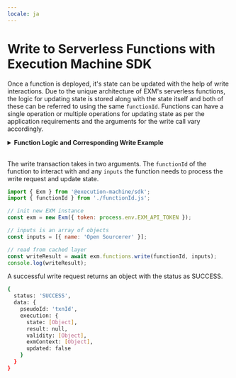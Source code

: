 ```yaml
---
locale: ja
---
```

# Write to Serverless Functions with Execution Machine SDK

Once a function is deployed, it's state can be updated with the help of write interactions. Due to the unique architecture of EXM's serverless functions, the logic for updating state is stored along with the state itself and both of these can be referred to using the same `functionId`. Functions can have a single operation or multiple operations for updating state as per the application requirements and the arguments for the write call vary accordingly.

<details>
<summary><strong>Function Logic and Corresponding Write Example</strong></summary>

- <strong>Function example with single operations for updating state:</strong>

The following function adds names to a users array:

```js
export async function handle(state, action) {
    state.users.push(action.input.name);
    return { state };
}
```

The state is updated by the following line:

```js
state.users.push(action.input.name);
```

In this case, the write call only needs a key-value pair of `name` as an input:

```js
const inputs = [{ name: 'Open Sourcerer' }];
```

- <strong>Function example with multiple operations for updating state:</strong>

The following function creates posts but also has the ability to update or delete these posts:

```js
export async function handle(state, action) {
  const { input } = action
  if (input.type === 'createPost' || input.type === 'updatePost') {
    state.posts[input.post.id] = input.post
  }
  if (input.type === 'deletePost') {
    delete state.posts[input.postId]
  }
  return { state }
}
```

The posts are objects with the following format:

```js
post: {
  id: string
  title: string
  content: string
  author: string
}
```

We give each post a unique `id` so that we can refer to it for updating or deleting. If no corresponding `id` exists, then a new post is created instead.

However, as can be seen in the function above, this function logic has the abilitiy to perform multiple operations and hence the `type` for each has been given a name. This name must be passed in as an input along with the post or id for performing the appropriate write call. To update a post, the inputs for the write call would look as follows:

```js
const inputs = [{
  type: 'updatePost',
  post: {
    id,
    title: "My Post",
    content: "My updated post",
    author: "Open Sourcerer"
  }
}];
```
</details>
<br/>

The write transaction takes in two arguments. The `functionId` of the function to interact with and any `inputs` the function needs to process the write request and update state.

<CodeGroup>
  <CodeGroupItem title="write.js">

```js
import { Exm } from '@execution-machine/sdk';
import { functionId } from './functionId.js';

// init new EXM instance
const exm = new Exm({ token: process.env.EXM_API_TOKEN });

// inputs is an array of objects
const inputs = [{ name: 'Open Sourcerer' }];

// read from cached layer
const writeResult = await exm.functions.write(functionId, inputs);
console.log(writeResult);
```

  </CodeGroupItem>
</CodeGroup>

A successful write request returns an object with the status as SUCCESS.

```bash
{
  status: 'SUCCESS',
  data: {
    pseudoId: 'txnId',
    execution: {
      state: [Object],
      result: null,
      validity: [Object],
      exmContext: [Object],
      updated: false
    }
  }
}
```